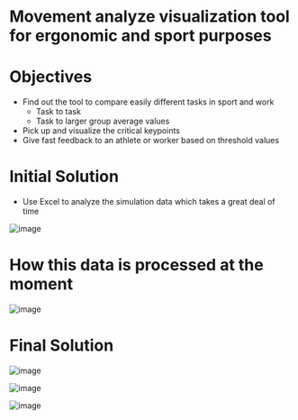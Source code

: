 # Movement analyze visualization tool for ergonomic and sport purposes

# Objectives 
- Find out the tool to compare easily different tasks in sport and work
  - Task to task
  - Task to larger group average values
- Pick up and visualize the critical keypoints
- Give fast feedback to an athlete or worker based on threshold values

# Initial Solution 
- Use Excel to analyze the simulation data which takes a great deal of time
  
![image](https://github.com/yethuhlaing/movement-analysis-application/assets/112906488/f4aa1824-83bb-4e20-8466-00ab0ba8e581)

# How this data is processed at the moment

![image](https://github.com/yethuhlaing/movement-analysis-application/assets/112906488/44a91cd3-ea49-454f-a8d0-bbcf0b3ba3b4)

# Final Solution

![image](https://github.com/yethuhlaing/movement-analysis-application/assets/112906488/abd34725-cf01-41ef-9158-c041c3c98ac2)

![image](https://github.com/yethuhlaing/movement-analysis-application/assets/112906488/f8e3ca36-93df-4d17-be2b-2e255263921f)

![image](https://github.com/yethuhlaing/movement-analysis-application/assets/112906488/075d164b-2485-4572-8916-067b1b393249)



